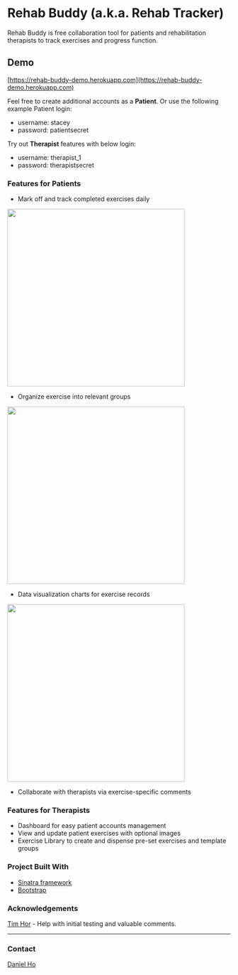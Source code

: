 # Rehab Buddy (a.k.a. Rehab Tracker)

Rehab Buddy is free collaboration tool for patients and rehabilitation therapists to track exercises and progress function.

## Demo

[https://rehab-buddy-demo.herokuapp.com](https://rehab-buddy-demo.herokuapp.com)

Feel free to create additional accounts as a **Patient**. Or use the following example Patient login:
- username: stacey
- password: patientsecret

Try out **Therapist** features with below login:
- username: therapist_1
- password: therapistsecret

### Features for Patients
- Mark off and track completed exercises daily
<img src="https://rehab-buddy-demo.herokuapp.com/images/diary.png" width="400">

- Organize exercise into relevant groups
<img src="https://rehab-buddy-demo.herokuapp.com/images/exercise_groups.jpg" width="400">

- Data visualization charts for exercise records
<img src="https://rehab-buddy-demo.herokuapp.com/images/stats.png" width="400">

- Collaborate with therapists via exercise-specific comments

### Features for Therapists
- Dashboard for easy patient accounts management
- View and update patient exercises with optional images
- Exercise Library to create and dispense pre-set exercises and template groups

### Project Built With
- [Sinatra framework](http://sinatrarb.com/)
- [Bootstrap](https://getbootstrap.com/)

### Acknowledgements

[Tim Hor](https://github.com/timhor) - Help with initial testing and valuable comments.

<hr>

### Contact

[Daniel Ho](https://danielho.dev)